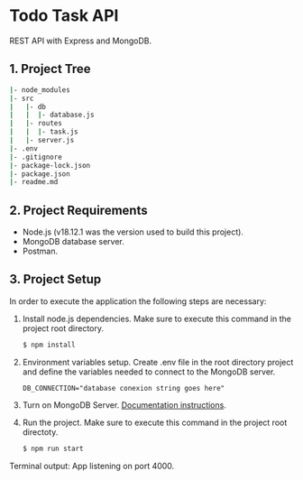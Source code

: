 # Todo Task API

REST API with Express and MongoDB.

## 1. Project Tree

```bash
|- node_modules
|- src
|   |- db
|   |  |- database.js
|   |- routes
|   |  |- task.js
|   |- server.js
|- .env
|- .gitignore
|- package-lock.json
|- package.json
|- readme.md
```

## 2. Project Requirements

- Node.js (v18.12.1 was the version used to build this project).
- MongoDB database server.
- Postman.

## 3. Project Setup

In order to execute the application the following steps are necessary:

1. Install node.js dependencies. Make sure to execute this command in the project root directory.

   ```bash
   $ npm install
   ```

2. Environment variables setup. Create .env file in the root directory project and define the variables needed to connect to the MongoDB server.

   ```env
   DB_CONNECTION="database conexion string goes here"
   ```

3. Turn on MongoDB Server. [Documentation instructions](https://www.mongodb.com/basics/get-started).
4. Run the project. Make sure to execute this command in the project root directoty.

   ```bash
   $ npm run start
   ```

Terminal output: App listening on port 4000.
